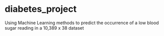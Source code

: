 # diabetes_project
Using Machine Learning methods to predict the occurrence of a low blood sugar reading in a 10,389 x 38 dataset 
